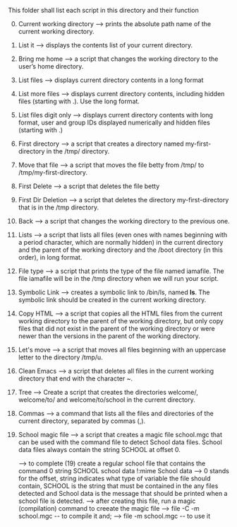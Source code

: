 This folder shall list each script in this directory and their function

0. Current working directory --> prints the absolute path name of the current working directory.

1. List it --> displays the contents list of your current directory.

2. Bring me home -->  a script that changes the working directory to the user’s home directory.

3. List files --> displays current directory contents in a long format

4. List more files --> displays current directory contents, including hidden files (starting with .). Use the long format.

5. List files digit only --> displays current directory contents with long format, user and group IDs displayed numerically and hidden files (starting with .)

6. First directory -->  a script that creates a directory named my-first-directory in the /tmp/ directory.

7. Move that file --> a script that moves  the file betty from /tmp/ to /tmp/my-first-directory.

8. First Delete --> a script that deletes the file betty

9. First Dir Deletion --> a script that deletes the directory my-first-directory that is in the /tmp directory.

10. Back --> a script that changes the working directory to the previous one.

11. Lists --> a script that lists all files (even ones with names beginning with a period character, which are normally hidden) in the current directory and the parent of the working directory and the /boot directory (in this order), in long format.

12. File type --> a script that prints the type of the file named iamafile. The file iamafile will be in the /tmp directory when we will run your script.

13. Symbolic Link --> creates a symbolic link to /bin/ls, named __ls__. The symbolic link should be created in the current working directory.

14. Copy HTML --> a script that copies all the HTML files from the current working directory to the parent of the working directory, but only copy files that did not exist in the parent of the working directory or were newer than the versions in the parent of the working directory.

15. Let's move --> a script that moves all files beginning with an uppercase letter to the directory /tmp/u.

16. Clean Emacs --> a script that deletes all files in the current working directory that end with the character ~.

17. Tree --> Create a script that creates the directories welcome/, welcome/to/ and welcome/to/school in the current directory.

18. Commas --> a command that lists all the files and directories of the current directory, separated by commas (,).

19. School magic file --> a script that creates a magic file school.mgc that can be used with the command file to detect School data files. School data files always contain the string SCHOOL at offset 0.

	--> to complete (19) create a regular school file that contains the command		0 string SCHOOL school data
	     !:mime School data
	--> 0 stands for the offset, string indicates what type of variable the file should contain, SCHOOL is the string that must be contained in the any files detected and School data is the message that should be printed when a school file is detected.
	--> after creating this file, run a magic (compilation) command to creeate the magic file
	--> file -C -m school.mgc -- to compile it and;
	--> file -m school.mgc -- to use it


